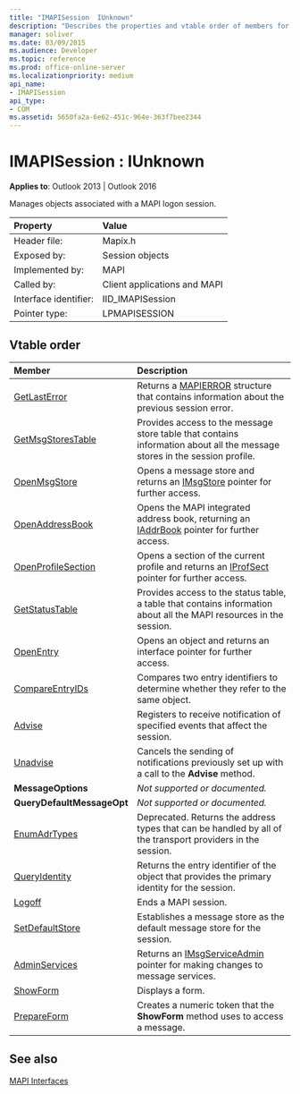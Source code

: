 ```yaml
---
title: "IMAPISession  IUnknown"
description: "Describes the properties and vtable order of members for IMAPISessionIUnknown, which manages objects associated with a MAPI logon session."
manager: soliver
ms.date: 03/09/2015
ms.audience: Developer
ms.topic: reference
ms.prod: office-online-server
ms.localizationpriority: medium
api_name:
- IMAPISession
api_type:
- COM
ms.assetid: 5650fa2a-6e62-451c-964e-363f7bee2344
---
```


# IMAPISession : IUnknown

  
  
**Applies to**: Outlook 2013 | Outlook 2016 
  
Manages objects associated with a MAPI logon session.
  
|Property |Value |
|:-----|:-----|
|Header file:  <br/> |Mapix.h  <br/> |
|Exposed by:  <br/> |Session objects  <br/> |
|Implemented by:  <br/> |MAPI  <br/> |
|Called by:  <br/> |Client applications and MAPI  <br/> |
|Interface identifier:  <br/> |IID_IMAPISession  <br/> |
|Pointer type:  <br/> |LPMAPISESSION  <br/> |
   
## Vtable order

|Member |Description |
|:-----|:-----|
|[GetLastError](imapisession-getlasterror.md) <br/> |Returns a [MAPIERROR](mapierror.md) structure that contains information about the previous session error. |
|[GetMsgStoresTable](imapisession-getmsgstorestable.md) <br/> |Provides access to the message store table that contains information about all the message stores in the session profile. |
|[OpenMsgStore](imapisession-openmsgstore.md) <br/> |Opens a message store and returns an [IMsgStore](imsgstoreimapiprop.md) pointer for further access. |
|[OpenAddressBook](imapisession-openaddressbook.md) <br/> |Opens the MAPI integrated address book, returning an [IAddrBook](iaddrbookimapiprop.md) pointer for further access. |
|[OpenProfileSection](imapisession-openprofilesection.md) <br/> |Opens a section of the current profile and returns an [IProfSect](iprofsectimapiprop.md) pointer for further access. |
|[GetStatusTable](imapisession-getstatustable.md) <br/> |Provides access to the status table, a table that contains information about all the MAPI resources in the session. |
|[OpenEntry](imapisession-openentry.md) <br/> |Opens an object and returns an interface pointer for further access. |
|[CompareEntryIDs](imapisession-compareentryids.md) <br/> |Compares two entry identifiers to determine whether they refer to the same object. |
|[Advise](imapisession-advise.md) <br/> |Registers to receive notification of specified events that affect the session. |
|[Unadvise](imapisession-unadvise.md) <br/> |Cancels the sending of notifications previously set up with a call to the **Advise** method. |
|**MessageOptions** <br/> | *Not supported or documented.*  <br/> |
|**QueryDefaultMessageOpt** <br/> | *Not supported or documented.*  <br/> |
|[EnumAdrTypes](imapisession-enumadrtypes.md) <br/> |Deprecated. Returns the address types that can be handled by all of the transport providers in the session. |
|[QueryIdentity](imapisession-queryidentity.md) <br/> |Returns the entry identifier of the object that provides the primary identity for the session. |
|[Logoff](imapisession-logoff.md) <br/> |Ends a MAPI session. |
|[SetDefaultStore](imapisession-setdefaultstore.md) <br/> |Establishes a message store as the default message store for the session. |
|[AdminServices](imapisession-adminservices.md) <br/> |Returns an [IMsgServiceAdmin](imsgserviceadminiunknown.md) pointer for making changes to message services. |
|[ShowForm](imapisession-showform.md) <br/> |Displays a form. |
|[PrepareForm](imapisession-prepareform.md) <br/> |Creates a numeric token that the **ShowForm** method uses to access a message. |
   
## See also



[MAPI Interfaces](mapi-interfaces.md)

